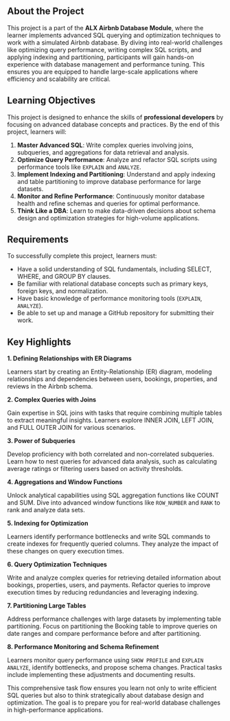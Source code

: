 
## About the Project

This project is a part of the **ALX Airbnb Database Module**, where the learner implements advanced SQL querying and optimization techniques to work with a simulated Airbnb database. By diving into real-world challenges like optimizing query performance, writing complex SQL scripts, and applying indexing and partitioning, participants will gain hands-on experience with database management and performance tuning. This ensures you are equipped to handle large-scale applications where efficiency and scalability are critical.

## Learning Objectives

This project is designed to enhance the skills of **professional developers** by focusing on advanced database concepts and practices. By the end of this project, learners will:

1. **Master Advanced SQL**: Write complex queries involving joins, subqueries, and aggregations for data retrieval and analysis.
2. **Optimize Query Performance**: Analyze and refactor SQL scripts using performance tools like `EXPLAIN` and `ANALYZE`.
3. **Implement Indexing and Partitioning**: Understand and apply indexing and table partitioning to improve database performance for large datasets.
4. **Monitor and Refine Performance**: Continuously monitor database health and refine schemas and queries for optimal performance.
5. **Think Like a DBA**: Learn to make data-driven decisions about schema design and optimization strategies for high-volume applications.

## Requirements

To successfully complete this project, learners must:

- Have a solid understanding of SQL fundamentals, including SELECT, WHERE, and GROUP BY clauses.
- Be familiar with relational database concepts such as primary keys, foreign keys, and normalization.
- Have basic knowledge of performance monitoring tools (`EXPLAIN`, `ANALYZE`).
- Be able to set up and manage a GitHub repository for submitting their work.

## Key Highlights

**1. Defining Relationships with ER Diagrams**

Learners start by creating an Entity-Relationship (ER) diagram, modeling relationships and dependencies between users, bookings, properties, and reviews in the Airbnb schema.

**2. Complex Queries with Joins**

Gain expertise in SQL joins with tasks that require combining multiple tables to extract meaningful insights. Learners explore INNER JOIN, LEFT JOIN, and FULL OUTER JOIN for various scenarios.

**3. Power of Subqueries**

Develop proficiency with both correlated and non-correlated subqueries. Learn how to nest queries for advanced data analysis, such as calculating average ratings or filtering users based on activity thresholds.

**4. Aggregations and Window Functions**

Unlock analytical capabilities using SQL aggregation functions like COUNT and SUM. Dive into advanced window functions like `ROW_NUMBER` and `RANK` to rank and analyze data sets.

**5. Indexing for Optimization**

Learners identify performance bottlenecks and write SQL commands to create indexes for frequently queried columns. They analyze the impact of these changes on query execution times.

**6. Query Optimization Techniques**

Write and analyze complex queries for retrieving detailed information about bookings, properties, users, and payments. Refactor queries to improve execution times by reducing redundancies and leveraging indexing.

**7. Partitioning Large Tables**

Address performance challenges with large datasets by implementing table partitioning. Focus on partitioning the Booking table to improve queries on date ranges and compare performance before and after partitioning.

**8. Performance Monitoring and Schema Refinement**

Learners monitor query performance using `SHOW PROFILE` and `EXPLAIN ANALYZE`, identify bottlenecks, and propose schema changes. Practical tasks include implementing these adjustments and documenting results.

This comprehensive task flow ensures you learn not only to write efficient SQL queries but also to think strategically about database design and optimization. The goal is to prepare you for real-world database challenges in high-performance applications.
